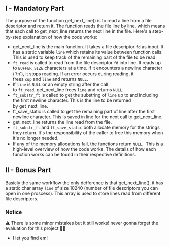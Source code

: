 ## I - Mandatory Part

The purpose of the function get_next_line() is to read a line from a file descriptor and return it. The function reads the file line by line, which means that each call to get_next_line returns the next line in the file.
Here's a step-by-step explanation of how the code works:
- get_next_line is the main function. It takes a file descriptor `fd` as input. It has a static variable `line` which retains its value between function calls. This is used to keep track of the remaining part of the file to be read. 
- `ft_read` is called to read from the file descriptor `fd` into line. It reads up to `BUFFER_SIZE` characters at a time. If it encounters a newline character ('\n'), it stops reading. If an error occurs during reading, it frees `cup` and `line` and returns `NULL`. 
- If `line` is `NULL` or an empty string after the call to `ft_read`, get_next_line frees `line` and returns `NULL`. 
- `ft_substr_ft` is called to get the substring of `line` up to and including the first newline character. This is the line to be returned by get_next_line. 
- ft_save_static is called to get the remaining part of line after the first newline character. This is saved in line for the next call to get_next_line. 
- get_next_line returns the line read from the file. 
- `ft_substr_ft` and `ft_save_static` both allocate memory for the strings they return. It's the responsibility of the caller to free this memory when it's no longer needed. 
- If any of the memory allocations fail, the functions return `NULL`. 
This is a high-level overview of how the code works. The details of how each function works can be found in their respective definitions.

## II - Bonus Part

Basicly the same workflow the only defference is that get_next_line(), it has a static char array `line` of size 10240 (number of file descriptors you can open in one proscess). This array is used to store lines read from different file descriptors.

### Notice

⚠️ There is some minor mistakes but it still works! never gonna forget the evaluation for this project 🤦‍♂️
  - I let you find em!
